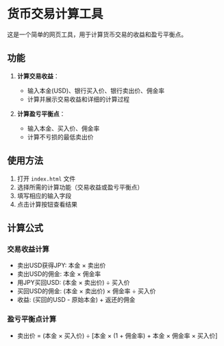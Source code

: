 # 货币交易计算工具

这是一个简单的网页工具，用于计算货币交易的收益和盈亏平衡点。

## 功能

1. **计算交易收益**：
   - 输入本金(USD)、银行买入价、银行卖出价、佣金率
   - 计算并展示交易收益和详细的计算过程

2. **计算盈亏平衡点**：
   - 输入本金、买入价、佣金率
   - 计算不亏损的最低卖出价

## 使用方法

1. 打开 `index.html` 文件
2. 选择所需的计算功能（交易收益或盈亏平衡点）
3. 填写相应的输入字段
4. 点击计算按钮查看结果

## 计算公式

### 交易收益计算
- 卖出USD获得JPY: 本金 × 卖出价
- 卖出USD的佣金: 本金 × 佣金率
- 用JPY买回USD: (本金 × 卖出价) ÷ 买入价
- 买回USD的佣金: (本金 × 卖出价) × 佣金率 ÷ 买入价
- 收益: (买回的USD - 原始本金) + 返还的佣金

### 盈亏平衡点计算
- 卖出价 = (本金 × 买入价) ÷ [本金 × (1 + 佣金率) + 本金 × 佣金率 × 买入价]
